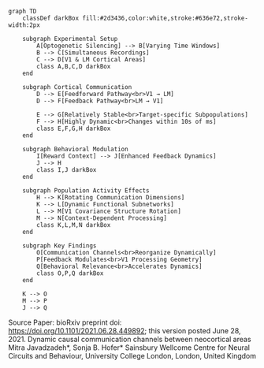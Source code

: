 ```mermaid
graph TD
    classDef darkBox fill:#2d3436,color:white,stroke:#636e72,stroke-width:2px
    
    subgraph Experimental Setup
        A[Optogenetic Silencing] --> B[Varying Time Windows]
        B --> C[Simultaneous Recordings]
        C --> D[V1 & LM Cortical Areas]
        class A,B,C,D darkBox
    end

    subgraph Cortical Communication
        D --> E[Feedforward Pathway<br>V1 → LM]
        D --> F[Feedback Pathway<br>LM → V1]
        
        E --> G[Relatively Stable<br>Target-specific Subpopulations]
        F --> H[Highly Dynamic<br>Changes within 10s of ms]
        class E,F,G,H darkBox
    end

    subgraph Behavioral Modulation
        I[Reward Context] --> J[Enhanced Feedback Dynamics]
        J --> H
        class I,J darkBox
    end

    subgraph Population Activity Effects
        H --> K[Rotating Communication Dimensions]
        K --> L[Dynamic Functional Subnetworks]
        L --> M[V1 Covariance Structure Rotation]
        M --> N[Context-Dependent Processing]
        class K,L,M,N darkBox
    end

    subgraph Key Findings
        O[Communication Channels<br>Reorganize Dynamically]
        P[Feedback Modulates<br>V1 Processing Geometry]
        Q[Behavioral Relevance<br>Accelerates Dynamics]
        class O,P,Q darkBox
    end

    K --> O
    M --> P
    J --> Q
```

Source Paper: bioRxiv preprint doi: https://doi.org/10.1101/2021.06.28.449892; this version posted June 28, 2021. Dynamic causal communication channels
between neocortical areas Mitra Javadzadeh*, Sonja B. Hofer* Sainsbury Wellcome Centre for Neural Circuits and Behaviour, University College London, London,
United Kingdom
